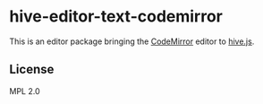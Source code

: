 # hive-editor-text-codemirror
This is an editor package bringing the [CodeMirror](http://codemirror.net) editor to [hive.js](http://hivejs.org).

## License
MPL 2.0
